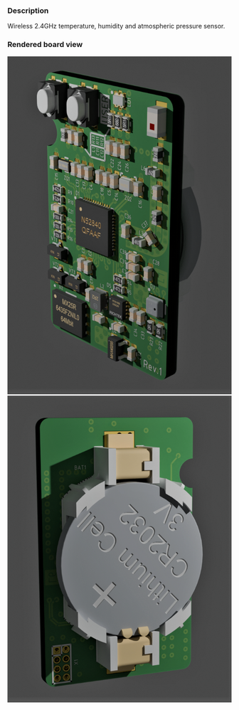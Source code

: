 ### Description
Wireless 2.4GHz temperature, humidity and atmospheric pressure sensor.

### Rendered board view

![Top-Render](/assets/render-top.png)
![Bottom-Render](/assets/render-bottom.png)
